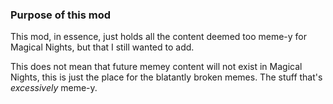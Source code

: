 ### Purpose of this mod
This mod, in essence, just holds all the content deemed too meme-y for Magical Nights, but that I still wanted to add.

This does not mean that future memey content will not exist in Magical Nights, this is just the place for the blatantly broken memes.  The stuff that's *excessively* meme-y.